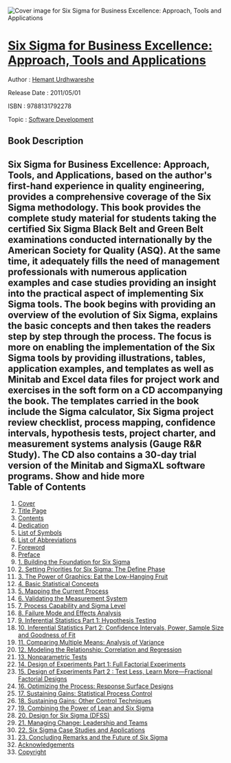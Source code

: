 ![Cover image for Six Sigma for Business Excellence: Approach, Tools and Applications](https://imgdetail.ebookreading.net/cover/cover/20200215/EB9788131792278.jpg)

[Six Sigma for Business Excellence: Approach, Tools and Applications](https://ebookreading.net/view/book/Six+Sigma+for+Business+Excellence%3A+Approach%2C+Tools+and+Applications-EB9788131792278_1.html "Six Sigma for Business Excellence: Approach, Tools and Applications")
====================================================================================================================

Author : [Hemant Urdhwareshe](https://ebookreading.net/search/author/Hemant+Urdhwareshe)

Release Date : 2011/05/01

ISBN : 9788131792278

Topic : [Software Development](https://ebookreading.net/search/category/software-development)

Book Description
-----------------

 Six Sigma for Business Excellence: Approach, Tools, and Applications, based on the author's first-hand experience in quality engineering, provides a comprehensive coverage of the Six Sigma methodology. This book provides the complete study material for students taking the certified Six Sigma Black Belt and Green Belt examinations conducted internationally by the American Society for Quality (ASQ). At the same time, it adequately fills the need of management professionals with numerous application examples and case studies providing an insight into the practical aspect of implementing Six Sigma tools.    The book begins with providing an overview of the evolution of Six Sigma, explains the basic concepts and then takes the readers step by step through the process. The focus is more on enabling the implementation of the Six Sigma tools by providing illustrations, tables, application examples, and templates as well as Minitab and Excel data files for project work and exercises in the soft form on a CD accompanying the book. The templates carried in the book include the Sigma calculator, Six Sigma project review checklist, process mapping, confidence intervals, hypothesis tests, project charter, and measurement systems analysis (Gauge R&R Study). The CD also contains a 30-day trial version of the Minitab and SigmaXL software programs.        Show and hide more                
Table of Contents
-----------------

1. [Cover](https://ebookreading.net/view/book/Six+Sigma+for+Business+Excellence%3A+Approach%2C+Tools+and+Applications-EB9788131792278_1.html)
1. [Title Page](https://ebookreading.net/view/book/Six+Sigma+for+Business+Excellence%3A+Approach%2C+Tools+and+Applications-EB9788131792278_2.html)
1. [Contents](https://ebookreading.net/view/book/Six+Sigma+for+Business+Excellence%3A+Approach%2C+Tools+and+Applications-EB9788131792278_3.html)
1. [Dedication](https://ebookreading.net/view/book/Six+Sigma+for+Business+Excellence%3A+Approach%2C+Tools+and+Applications-EB9788131792278_4.html)
1. [List of Symbols](https://ebookreading.net/view/book/Six+Sigma+for+Business+Excellence%3A+Approach%2C+Tools+and+Applications-EB9788131792278_5.html)
1. [List of Abbreviations](https://ebookreading.net/view/book/Six+Sigma+for+Business+Excellence%3A+Approach%2C+Tools+and+Applications-EB9788131792278_6.html)
1. [Foreword](https://ebookreading.net/view/book/Six+Sigma+for+Business+Excellence%3A+Approach%2C+Tools+and+Applications-EB9788131792278_7.html)
1. [Preface](https://ebookreading.net/view/book/Six+Sigma+for+Business+Excellence%3A+Approach%2C+Tools+and+Applications-EB9788131792278_8.html)
1. [1. Building the Foundation for Six Sigma](https://ebookreading.net/view/book/Six+Sigma+for+Business+Excellence%3A+Approach%2C+Tools+and+Applications-EB9788131792278_9.html)
1. [2. Setting Priorities for Six Sigma: The Define Phase](https://ebookreading.net/view/book/Six+Sigma+for+Business+Excellence%3A+Approach%2C+Tools+and+Applications-EB9788131792278_10.html)
1. [3. The Power of Graphics: Eat the Low-Hanging Fruit](https://ebookreading.net/view/book/Six+Sigma+for+Business+Excellence%3A+Approach%2C+Tools+and+Applications-EB9788131792278_11.html)
1. [4. Basic Statistical Concepts ](https://ebookreading.net/view/book/Six+Sigma+for+Business+Excellence%3A+Approach%2C+Tools+and+Applications-EB9788131792278_12.html)
1. [5. Mapping the Current Process](https://ebookreading.net/view/book/Six+Sigma+for+Business+Excellence%3A+Approach%2C+Tools+and+Applications-EB9788131792278_13.html)
1. [6. Validating the Measurement System](https://ebookreading.net/view/book/Six+Sigma+for+Business+Excellence%3A+Approach%2C+Tools+and+Applications-EB9788131792278_14.html)
1. [7. Process Capability and Sigma Level](https://ebookreading.net/view/book/Six+Sigma+for+Business+Excellence%3A+Approach%2C+Tools+and+Applications-EB9788131792278_15.html)
1. [8. Failure Mode and Effects Analysis](https://ebookreading.net/view/book/Six+Sigma+for+Business+Excellence%3A+Approach%2C+Tools+and+Applications-EB9788131792278_16.html)
1. [9. Inferential Statistics Part 1: Hypothesis Testing](https://ebookreading.net/view/book/Six+Sigma+for+Business+Excellence%3A+Approach%2C+Tools+and+Applications-EB9788131792278_17.html)
1. [10. Inferential Statistics Part 2: Confidence Intervals, Power, Sample Size and Goodness of Fit](https://ebookreading.net/view/book/Six+Sigma+for+Business+Excellence%3A+Approach%2C+Tools+and+Applications-EB9788131792278_18.html)
1. [11. Comparing Multiple Means: Analysis of Variance](https://ebookreading.net/view/book/Six+Sigma+for+Business+Excellence%3A+Approach%2C+Tools+and+Applications-EB9788131792278_19.html)
1. [12. Modeling the Relationship: Correlation and Regression](https://ebookreading.net/view/book/Six+Sigma+for+Business+Excellence%3A+Approach%2C+Tools+and+Applications-EB9788131792278_20.html)
1. [13. Nonparametric Tests](https://ebookreading.net/view/book/Six+Sigma+for+Business+Excellence%3A+Approach%2C+Tools+and+Applications-EB9788131792278_21.html)
1. [14. Design of Experiments Part 1: Full Factorial Experiments](https://ebookreading.net/view/book/Six+Sigma+for+Business+Excellence%3A+Approach%2C+Tools+and+Applications-EB9788131792278_22.html)
1. [15. Design of Experiments Part 2 : Test Less, Learn More—Fractional Factorial Designs](https://ebookreading.net/view/book/Six+Sigma+for+Business+Excellence%3A+Approach%2C+Tools+and+Applications-EB9788131792278_23.html)
1. [16. Optimizing the Process: Response Surface Designs](https://ebookreading.net/view/book/Six+Sigma+for+Business+Excellence%3A+Approach%2C+Tools+and+Applications-EB9788131792278_24.html)
1. [17. Sustaining Gains: Statistical Process Control](https://ebookreading.net/view/book/Six+Sigma+for+Business+Excellence%3A+Approach%2C+Tools+and+Applications-EB9788131792278_25.html)
1. [18. Sustaining Gains: Other Control Techniques](https://ebookreading.net/view/book/Six+Sigma+for+Business+Excellence%3A+Approach%2C+Tools+and+Applications-EB9788131792278_26.html)
1. [19. Combining the Power of Lean and Six Sigma](https://ebookreading.net/view/book/Six+Sigma+for+Business+Excellence%3A+Approach%2C+Tools+and+Applications-EB9788131792278_27.html)
1. [20. Design for Six Sigma (DFSS)](https://ebookreading.net/view/book/Six+Sigma+for+Business+Excellence%3A+Approach%2C+Tools+and+Applications-EB9788131792278_28.html)
1. [21. Managing Change: Leadership and Teams](https://ebookreading.net/view/book/Six+Sigma+for+Business+Excellence%3A+Approach%2C+Tools+and+Applications-EB9788131792278_29.html)
1. [22. Six Sigma Case Studies and Applications](https://ebookreading.net/view/book/Six+Sigma+for+Business+Excellence%3A+Approach%2C+Tools+and+Applications-EB9788131792278_30.html)
1. [23. Concluding Remarks and the Future of Six Sigma](https://ebookreading.net/view/book/Six+Sigma+for+Business+Excellence%3A+Approach%2C+Tools+and+Applications-EB9788131792278_31.html)
1. [Acknowledgements](https://ebookreading.net/view/book/Six+Sigma+for+Business+Excellence%3A+Approach%2C+Tools+and+Applications-EB9788131792278_33.html)
1. [Copyright](https://ebookreading.net/view/book/Six+Sigma+for+Business+Excellence%3A+Approach%2C+Tools+and+Applications-EB9788131792278_34.html)
